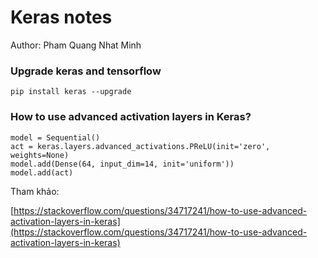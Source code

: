 # Keras notes

Author: Pham Quang Nhat Minh

### Upgrade keras and tensorflow

```
pip install keras --upgrade
```

### How to use advanced activation layers in Keras?

```
model = Sequential()
act = keras.layers.advanced_activations.PReLU(init='zero', weights=None)
model.add(Dense(64, input_dim=14, init='uniform'))
model.add(act)
```

Tham khảo:

[https://stackoverflow.com/questions/34717241/how-to-use-advanced-activation-layers-in-keras](https://stackoverflow.com/questions/34717241/how-to-use-advanced-activation-layers-in-keras)